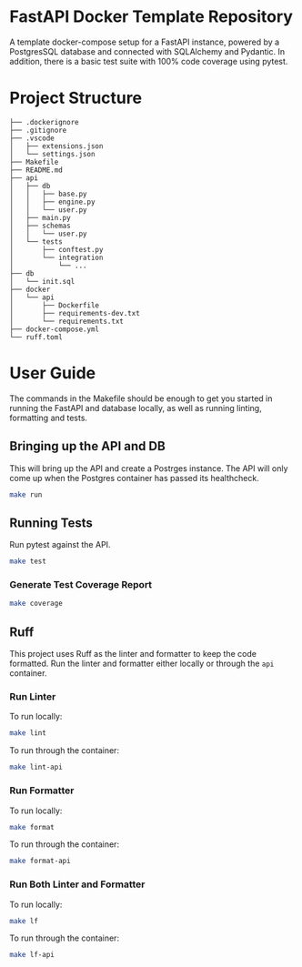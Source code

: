 # FastAPI Docker Template Repository

A template docker-compose setup for a FastAPI instance, powered by a PostgresSQL database and connected with SQLAlchemy and Pydantic.
In addition, there is a basic test suite with 100% code coverage using pytest.

# Project Structure

```
├── .dockerignore
├── .gitignore
├── .vscode
│   ├── extensions.json
│   └── settings.json
├── Makefile
├── README.md
├── api
│   ├── db
│   │   ├── base.py
│   │   ├── engine.py
│   │   └── user.py
│   ├── main.py
│   ├── schemas
│   │   └── user.py
│   └── tests
│       ├── conftest.py
│       └── integration
│           └── ...
├── db
│   └── init.sql
├── docker
│   └── api
│       ├── Dockerfile
│       ├── requirements-dev.txt
│       └── requirements.txt
├── docker-compose.yml
└── ruff.toml
```

# User Guide

The commands in the Makefile should be enough to get you started in running the FastAPI and database locally, as well as running linting, formatting and tests.

## Bringing up the API and DB

This will bring up the API and create a Postrges instance. The API will only come up when the Postgres container has passed its healthcheck.
```bash
make run
```

## Running Tests

Run pytest against the API.
```bash
make test
```

### Generate Test Coverage Report

```bash
make coverage
```

## Ruff

This project uses Ruff as the linter and formatter to keep the code formatted. Run the linter and formatter either locally or through the `api` container.

### Run Linter

To run locally:
```bash
make lint
```

To run through the container:
```bash
make lint-api
```

### Run Formatter

To run locally:
```bash
make format
```

To run through the container:
```bash
make format-api
```

### Run Both Linter and Formatter

To run locally:
```bash
make lf
```

To run through the container:
```bash
make lf-api
```